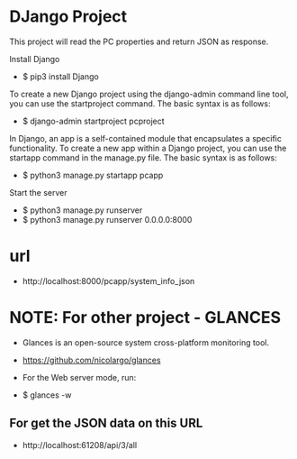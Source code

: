 # DJango Project
This project will read the PC properties and return JSON as response.

Install Django
* $ pip3 install Django

To create a new Django project using the django-admin command line tool, you can use the startproject command. The basic syntax is as follows:
* $ django-admin startproject pcproject

In Django, an app is a self-contained module that encapsulates a specific functionality. To create a new app within a Django project, you can use the startapp command in the manage.py file. The basic syntax is as follows:
* $ python3 manage.py startapp pcapp

Start the server
* $ python3 manage.py runserver
* $ python3 manage.py runserver 0.0.0.0:8000

# url
* http://localhost:8000/pcapp/system_info_json

# NOTE: For other project - GLANCES
- Glances is an open-source system cross-platform monitoring tool.
* https://github.com/nicolargo/glances

* For the Web server mode, run:
* $ glances -w

## For get the JSON data on this URL
* http://localhost:61208/api/3/all